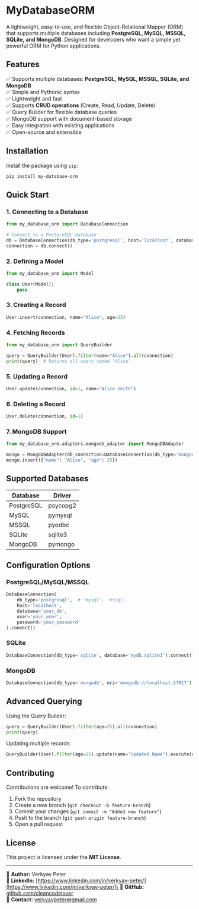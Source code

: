 # MyDatabaseORM

&#x20;

A lightweight, easy-to-use, and flexible Object-Relational Mapper (ORM) that supports multiple databases including **PostgreSQL, MySQL, MSSQL, SQLite, and MongoDB**. Designed for developers who want a simple yet powerful ORM for Python applications.

## Features

✅ Supports multiple databases: **PostgreSQL, MySQL, MSSQL, SQLite, and MongoDB**\
✅ Simple and Pythonic syntax\
✅ Lightweight and fast\
✅ Supports **CRUD operations** (Create, Read, Update, Delete)\
✅ Query Builder for flexible database queries\
✅ MongoDB support with document-based storage\
✅ Easy integration with existing applications\
✅ Open-source and extensible

## Installation

Install the package using `pip`:

```bash
pip install my-database-orm
```

## Quick Start

### 1. Connecting to a Database

```python
from my_database_orm import DatabaseConnection

# Connect to a PostgreSQL database
db = DatabaseConnection(db_type='postgresql', host='localhost', database='test_db', user='user', password='password')
connection = db.connect()
```

### 2. Defining a Model

```python
from my_database_orm import Model

class User(Model):
    pass
```

### 3. Creating a Record

```python
User.insert(connection, name="Alice", age=25)
```

### 4. Fetching Records

```python
from my_database_orm import QueryBuilder

query = QueryBuilder(User).filter(name="Alice").all(connection)
print(query)  # Returns all users named 'Alice'
```

### 5. Updating a Record

```python
User.update(connection, id=1, name="Alice Smith")
```

### 6. Deleting a Record

```python
User.delete(connection, id=1)
```

### 7. MongoDB Support

```python
from my_database_orm.adapters.mongodb_adapter import MongoDBAdapter

mongo = MongoDBAdapter(db_connection=DatabaseConnection(db_type='mongodb', uri='mongodb://localhost:27017')['test_db'], collection_name='users')
mongo.insert({"name": "Alice", "age": 25})
```

## Supported Databases

| Database   | Driver   |
| ---------- | -------- |
| PostgreSQL | psycopg2 |
| MySQL      | pymysql  |
| MSSQL      | pyodbc   |
| SQLite     | sqlite3  |
| MongoDB    | pymongo  |

## Configuration Options

### PostgreSQL/MySQL/MSSQL

```python
DatabaseConnection(
    db_type='postgresql',  # 'mysql', 'mssql'
    host='localhost',
    database='your_db',
    user='your_user',
    password='your_password'
).connect()
```

### SQLite

```python
DatabaseConnection(db_type='sqlite', database='mydb.sqlite3').connect()
```

### MongoDB

```python
DatabaseConnection(db_type='mongodb', uri='mongodb://localhost:27017').connect()
```

## Advanced Querying

Using the Query Builder:

```python
query = QueryBuilder(User).filter(age=25).all(connection)
print(query)
```

Updating multiple records:

```python
QueryBuilder(User).filter(age=25).update(name="Updated Name").execute(connection)
```

## Contributing

Contributions are welcome! To contribute:

1. Fork the repository
2. Create a new branch (`git checkout -b feature-branch`)
3. Commit your changes (`git commit -m "Added new feature"`)
4. Push to the branch (`git push origin feature-branch`)
5. Open a pull request

## License

This project is licensed under the **MIT License**.

---

📌 **Author:** Verkyav Peter\
🐍 **LinkedIn:** [https://www.linkedin.com/in/verkyav-peter/](https://www.linkedin.com/in/verkyav-peter/)\
🐍 **GitHub:** [github.com/cleancodelover](https://github.com/cleancodelover)\
📧 **Contact:** [verkyavpeter@gmail.com](mailto\:verkyavpeter@gmail.com)

